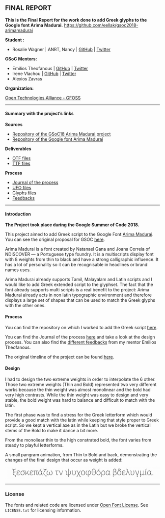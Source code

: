 ## FINAL REPORT
**This is the Final Report for the work done to add Greek glyphs to the Google font Arima Madurai.**
https://github.com/eellak/gsoc2018-arimamadurai

**Student :**
* Rosalie Wagner | ANRT, Nancy | [GitHub](https://github.com/RosaWagner) | [Twitter](https://twitter.com/RosaFF_Wagner)

**GSoC Mentors:**

* Emilios Theofanous | [GitHub](https://github.com/thynem) | [Twitter](https://twitter.com/emilios__)
* Irene Vlachou | [GitHub](https://github.com/irenevl) | [Twitter](https://twitter.com/irene_vlachou)
* Alexios Zavras

**Organization:**

[Open Technologies Alliance - GFOSS](https://summerofcode.withgoogle.com/organizations/4954936912117760/)

---

#### Summary with the project’s links

**Sources**
* [Repository of the GSoC18 Arima Madurai project](https://github.com/eellak/gsoc2018-arimamadurai)
* [Repository of the Google font Arima Madurai](https://github.com/NDISCOVER/Arima-Font)

**Deliverables**
* [OTF files](https://github.com/eellak/gsoc2018-arimamadurai/tree/master/01_DELIVERABLES/OTF)
* [TTF files](https://github.com/eellak/gsoc2018-arimamadurai/tree/master/01_DELIVERABLES/TTF)

**Process**
* [Journal of the process](https://github.com/eellak/gsoc2018-arimamadurai/blob/master/00_PROCESS/00_JOURNAL.md)
* [UFO files](https://github.com/eellak/gsoc2018-arimamadurai/tree/master/00_PROCESS/02_UFO)
* [Glyphs files](https://github.com/eellak/gsoc2018-arimamadurai/tree/master/00_PROCESS/01_GLYPHS)
* [Feedbacks](https://github.com/eellak/gsoc2018-arimamadurai/tree/master/00_PROCESS/05_FEEDBACKS)

---

#### Introduction

**The Project took place during the Google Summer of Code 2018.**

This project aimed to add Greek script to the Google Font [Arima Madurai](https://github.com/NDISCOVER/Arima-Font). You can see the original proposal for GSOC [here](https://github.com/eellak/gsoc2018-arimamadurai/blob/master/PROPOSAL.pdf).

Arima Madurai is a font created by Natanael Gana and Joana Correia of NDISCOVER — a Portuguese type foundry. It is a multiscripts display font with 8 weights from thin to black and have a strong calligraphic influence. It has a lot of personality so it can be recognisable in headlines or brand names uses.

Arima Madurai already supports Tamil, Malayalam and Latin scripts and I would like to add Greek extended script to the glyphset. The fact that the font already supports multi scripts is a real benefit to the project: Arima Madurai already acts in non latin typographic environment and therefore displays a large set of shapes that can be used to match the Greek glyphs with the other ones.

#### Process

You can find the repository on which I worked to add the Greek script [here](https://github.com/eellak/gsoc2018-arimamadurai).

You can find the Journal of the process [here](https://github.com/eellak/gsoc2018-arimamadurai/blob/master/00_PROCESS/00_JOURNAL.md) and take a look at the design process. You can also find the [different feedbacks](https://github.com/eellak/gsoc2018-arimamadurai/tree/master/00_PROCESS/05_FEEDBACKS) from my mentor Emilios Theofanous.

The original timeline of the project can be found [here](https://github.com/eellak/gsoc2018-arimamadurai/blob/master/TIMELINE.md).

#### Design

I had to design the two extreme weights in order to interpolate the 6 other. Those two extreme weights (Thin and Bold) represented two very different works because the thin weight was almost monolinear and the bold had very high contrasts. While the thin weight was easy to design and very stable, the bold weight was hard to balance and difficult to match with the latin.

The first phase was to find a  stress for the Greek letterform which would provide a good match with the latin while keeping that style proper to Greek script. So we kept a vertical axe as in the Latin but we broke the vertical stems of the Bold to make it dance a bit more.

From the monoliear thin to the high constrated bold, the font varies from steady to playful letterforms.

A small pangram animation, from Thin to Bold and back, demonstrating the changes of the final design that occur as weight is added:

![animation](00_PROCESS/07_SPECIMEN/arima-variable.gif)

---

### License

The fonts and related code are licensed under [Open Font License](https://github.com/NDISCOVER/Arima-Font/blob/master/OFL.txt). See `LICENSE.txt` for licensing information.
